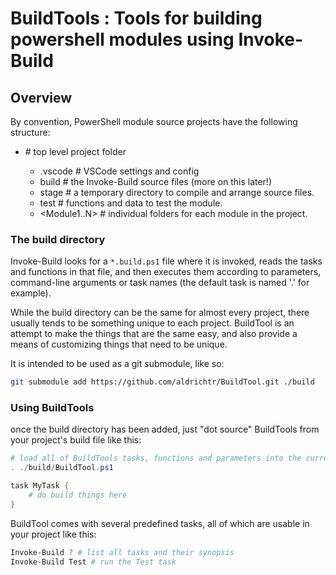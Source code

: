 # BuildTools : Tools for building powershell modules using Invoke-Build

## Overview

By convention, PowerShell module source projects have the following structure:

 - <ModuleOrProjectName> # top level project folder
   - .vscode # VSCode settings and config
   - build   # the Invoke-Build source files (more on this later!)
   - stage   # a temporary directory to compile and arrange source files.
   - test    # functions and data to test the module.
   - <Module1..N>  # individual folders for each module in the project.

### The build directory

Invoke-Build looks for a `*.build.ps1` file where it is invoked, reads the tasks
and functions in that file, and then executes them according to parameters, command-line
arguments or task names (the default task is named '.' for example).

While the build directory can be the same for almost every project, there usually
tends to be something unique to each project.  BuildTool is an attempt to make
the things that are the same easy, and also provide a means of customizing things
that need to be unique.

It is intended to be used as a git submodule, like so:

``` sh
git submodule add https://github.com/aldrichtr/BuildTool.git ./build
```

### Using BuildTools

once the build directory has been added, just "dot source" BuildTools from your
project's build file like this:

``` powershell
# load all of BuildTools tasks, functions and parameters into the current session
. ./build/BuildTool.ps1

task MyTask {
    # do build things here
}
```

BuildTool comes with several predefined tasks, all of which are usable in your
project like this:

``` powershell
Invoke-Build ? # list all tasks and their synopsis
Invoke-Build Test # run the Test task
```
